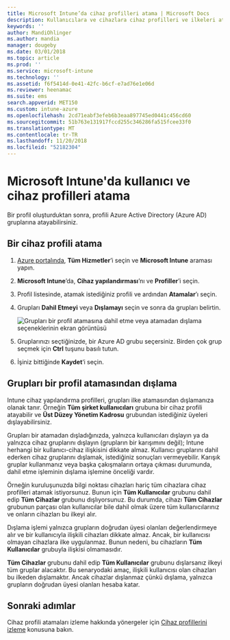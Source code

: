 ```yaml
---
title: Microsoft Intune’da cihaz profilleri atama | Microsoft Docs
description: Kullanıcılara ve cihazlara cihaz profilleri ve ilkeleri atamak için Azure portalını kullanın. Microsoft Intune'da grupları bir profil atamasının dışında tutmayı öğrenin.
keywords: ''
author: MandiOhlinger
ms.author: mandia
manager: dougeby
ms.date: 03/01/2018
ms.topic: article
ms.prod: ''
ms.service: microsoft-intune
ms.technology: ''
ms.assetid: f6f5414d-0e41-42fc-b6cf-e7ad76e1e06d
ms.reviewer: heenamac
ms.suite: ems
search.appverid: MET150
ms.custom: intune-azure
ms.openlocfilehash: 2cd71eabf3efeb6b3eaa897745ed0441c456cd60
ms.sourcegitcommit: 51b763e131917fccd255c346286fa515fcee33f0
ms.translationtype: MT
ms.contentlocale: tr-TR
ms.lasthandoff: 11/20/2018
ms.locfileid: "52182304"
---
```

# <a name="assign-user-and-device-profiles-in-microsoft-intune"></a>Microsoft Intune'da kullanıcı ve cihaz profilleri atama

Bir profil oluşturduktan sonra, profili Azure Active Directory (Azure AD) gruplarına atayabilirsiniz.

## <a name="assign-a-device-profile"></a>Bir cihaz profili atama

1. [Azure portalında](https://portal.azure.com), **Tüm Hizmetler**’i seçin ve **Microsoft Intune** araması yapın.
2. **Microsoft Intune**’da, **Cihaz yapılandırması**’nı ve **Profiller**’i seçin.
3. Profil listesinde, atamak istediğiniz profili ve ardından **Atamalar**’ı seçin.
4. Grupları **Dahil Etmeyi** veya **Dışlamayı** seçin ve sonra da grupları belirtin.  

    ![Grupları bir profil atamasına dahil etme veya atamadan dışlama seçeneklerinin ekran görüntüsü](./media/group-include-exclude.png)

5. Gruplarınızı seçtiğinizde, bir Azure AD grubu seçersiniz. Birden çok grup seçmek için **Ctrl** tuşunu basılı tutun.
6. İşiniz bittiğinde **Kaydet**‘i seçin.

## <a name="exclude-groups-from-a-profile-assignment"></a>Grupları bir profil atamasından dışlama

Intune cihaz yapılandırma profilleri, grupları ilke atamasından dışlamanıza olanak tanır. Örneğin **Tüm şirket kullanıcıları** grubuna bir cihaz profili atayabilir ve **Üst Düzey Yönetim Kadrosu** grubundan istediğiniz üyeleri dışlayabilirsiniz.

Grupları bir atamadan dışladığınızda, yalnızca kullanıcıları dışlayın ya da yalnızca cihaz gruplarını dışlayın (grupların bir karışımını değil); Intune herhangi bir kullanıcı-cihaz ilişkisini dikkate almaz. Kullanıcı gruplarını dahil ederken cihaz gruplarını dışlamak, istediğiniz sonuçları vermeyebilir. Karışık gruplar kullanmanız veya başka çakışmaların ortaya çıkması durumunda, dahil etme işleminin dışlama işlemine önceliği vardır.

Örneğin kuruluşunuzda bilgi noktası cihazları hariç tüm cihazlara cihaz profilleri atamak istiyorsunuz. Bunun için **Tüm Kullanıcılar** grubunu dahil edip **Tüm Cihazlar** grubunu dışlıyorsunuz. Bu durumda, cihazı **Tüm Cihazlar** grubunun parçası olan kullanıcılar bile dahil olmak üzere tüm kullanıcılarınız ve onların cihazları bu ilkeyi alır.

Dışlama işlemi yalnızca grupların doğrudan üyesi olanları değerlendirmeye alır ve bir kullanıcıyla ilişkili cihazları dikkate almaz. Ancak, bir kullanıcısı olmayan cihazlara ilke uygulanmaz. Bunun nedeni, bu cihazların **Tüm Kullanıcılar** grubuyla ilişkisi olmamasıdır.

**Tüm Cihazlar** grubunu dahil edip **Tüm Kullanıcılar** grubunu dışlarsanız ilkeyi tüm gruplar alacaktır. Bu senaryodaki amaç, ilişkili kullanıcısı olan cihazları bu ilkeden dışlamaktır. Ancak cihazlar dışlanmaz çünkü dışlama, yalnızca grupların doğrudan üyesi olanları hesaba katar.

## <a name="next-steps"></a>Sonraki adımlar
Cihaz profili atamaları izleme hakkında yönergeler için [Cihaz profillerini izleme](device-profile-monitor.md) konusuna bakın.
